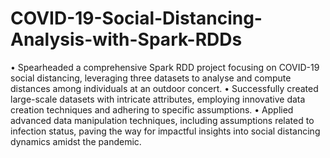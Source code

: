 # COVID-19-Social-Distancing-Analysis-with-Spark-RDDs
• Spearheaded a comprehensive Spark RDD project focusing on COVID-19 social distancing, leveraging three datasets to analyse and compute distances among individuals at an outdoor concert.
• Successfully created large-scale datasets with intricate attributes, employing innovative data creation techniques and adhering to specific assumptions.
• Applied advanced data manipulation techniques, including assumptions related to infection status, paving the way for impactful insights into social distancing dynamics amidst the pandemic.
